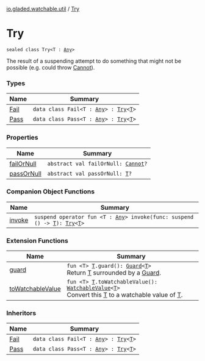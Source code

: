 [io.gladed.watchable.util](../index.md) / [Try](./index.md)

# Try

`sealed class Try<T : `[`Any`](https://kotlinlang.org/api/latest/jvm/stdlib/kotlin/-any/index.html)`>`

The result of a suspending attempt to do something that might not be possible (e.g. could throw [Cannot](../-cannot/index.md)).

### Types

| Name | Summary |
|---|---|
| [Fail](-fail/index.md) | `data class Fail<T : `[`Any`](https://kotlinlang.org/api/latest/jvm/stdlib/kotlin/-any/index.html)`> : `[`Try`](./index.md)`<`[`T`](-fail/index.md#T)`>` |
| [Pass](-pass/index.md) | `data class Pass<T : `[`Any`](https://kotlinlang.org/api/latest/jvm/stdlib/kotlin/-any/index.html)`> : `[`Try`](./index.md)`<`[`T`](-pass/index.md#T)`>` |

### Properties

| Name | Summary |
|---|---|
| [failOrNull](fail-or-null.md) | `abstract val failOrNull: `[`Cannot`](../-cannot/index.md)`?` |
| [passOrNull](pass-or-null.md) | `abstract val passOrNull: `[`T`](index.md#T)`?` |

### Companion Object Functions

| Name | Summary |
|---|---|
| [invoke](invoke.md) | `suspend operator fun <T : `[`Any`](https://kotlinlang.org/api/latest/jvm/stdlib/kotlin/-any/index.html)`> invoke(func: suspend () -> `[`T`](invoke.md#T)`): `[`Try`](./index.md)`<`[`T`](invoke.md#T)`>` |

### Extension Functions

| Name | Summary |
|---|---|
| [guard](../guard.md) | `fun <T> `[`T`](../guard.md#T)`.guard(): `[`Guard`](../-guard/index.md)`<`[`T`](../guard.md#T)`>`<br>Return [T](../guard.md#T) surrounded by a [Guard](../-guard/index.md). |
| [toWatchableValue](../../io.gladed.watchable/to-watchable-value.md) | `fun <T> `[`T`](../../io.gladed.watchable/to-watchable-value.md#T)`.toWatchableValue(): `[`WatchableValue`](../../io.gladed.watchable/-watchable-value/index.md)`<`[`T`](../../io.gladed.watchable/to-watchable-value.md#T)`>`<br>Convert this [T](../../io.gladed.watchable/to-watchable-value.md#T) to a watchable value of [T](../../io.gladed.watchable/to-watchable-value.md#T). |

### Inheritors

| Name | Summary |
|---|---|
| [Fail](-fail/index.md) | `data class Fail<T : `[`Any`](https://kotlinlang.org/api/latest/jvm/stdlib/kotlin/-any/index.html)`> : `[`Try`](./index.md)`<`[`T`](-fail/index.md#T)`>` |
| [Pass](-pass/index.md) | `data class Pass<T : `[`Any`](https://kotlinlang.org/api/latest/jvm/stdlib/kotlin/-any/index.html)`> : `[`Try`](./index.md)`<`[`T`](-pass/index.md#T)`>` |
